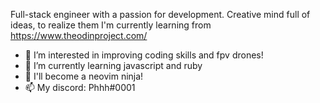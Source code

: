 Full-stack engineer with a passion for development. 
Creative mind full of ideas, to realize them I'm currently learning from https://www.theodinproject.com/

- 👀 I’m interested in improving coding skills and fpv drones!
- 🌱 I’m currently learning javascript and ruby
- 💞️ I'll become a neovim ninja!
- 📫 My discord: Phhh#0001
  

<!---
Ph8042/Ph8042 is a ✨ special ✨ repository because its `README.md` (this file) appears on your GitHub profile.
You can click the Preview link to take a look at your changes.
--->
